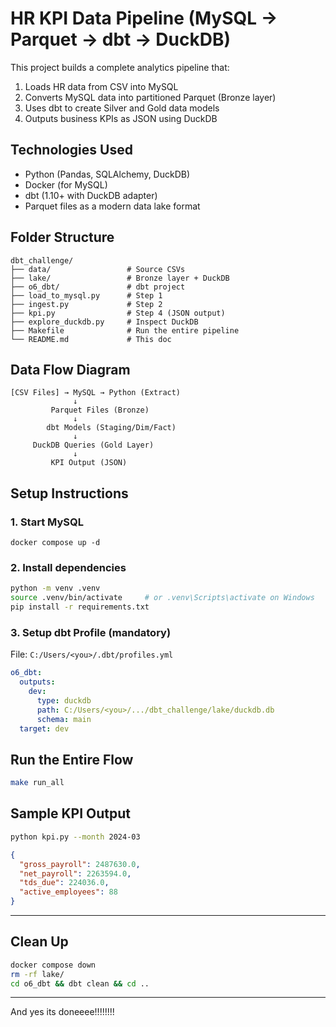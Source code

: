 #  HR KPI Data Pipeline (MySQL → Parquet → dbt → DuckDB)

This project builds a complete analytics pipeline that:

1. Loads HR data from CSV into MySQL
2. Converts MySQL data into partitioned Parquet (Bronze layer)
3. Uses dbt to create Silver and Gold data models
4. Outputs business KPIs as JSON using DuckDB

## Technologies Used
- Python (Pandas, SQLAlchemy, DuckDB)
- Docker (for MySQL)
- dbt (1.10+ with DuckDB adapter)
- Parquet files as a modern data lake format

##  Folder Structure
```
dbt_challenge/
├── data/                 # Source CSVs
├── lake/                 # Bronze layer + DuckDB
├── o6_dbt/               # dbt project
├── load_to_mysql.py      # Step 1
├── ingest.py             # Step 2
├── kpi.py                # Step 4 (JSON output)
├── explore_duckdb.py     # Inspect DuckDB
├── Makefile              # Run the entire pipeline
└── README.md             # This doc
```
##  Data Flow Diagram
```text
[CSV Files] → MySQL → Python (Extract)
              ↓
         Parquet Files (Bronze)
              ↓
        dbt Models (Staging/Dim/Fact)
              ↓
     DuckDB Queries (Gold Layer)
              ↓
         KPI Output (JSON)
```


##  Setup Instructions

### 1. Start MySQL
```
docker compose up -d
```

### 2. Install dependencies
```bash
python -m venv .venv
source .venv/bin/activate     # or .venv\Scripts\activate on Windows
pip install -r requirements.txt
```

### 3. Setup dbt Profile (mandatory)
File: `C:/Users/<you>/.dbt/profiles.yml`
```yaml
o6_dbt:
  outputs:
    dev:
      type: duckdb
      path: C:/Users/<you>/.../dbt_challenge/lake/duckdb.db
      schema: main
  target: dev
```

##  Run the Entire Flow
```bash
make run_all
```

##  Sample KPI Output
```bash
python kpi.py --month 2024-03
```
```json
{
  "gross_payroll": 2487630.0,
  "net_payroll": 2263594.0,
  "tds_due": 224036.0,
  "active_employees": 88
}
```

---

##  Clean Up
```bash
docker compose down
rm -rf lake/
cd o6_dbt && dbt clean && cd ..
```

---

And yes its doneeee!!!!!!!!
```
